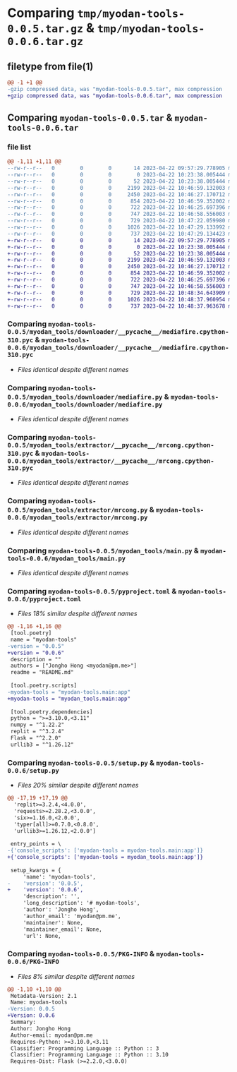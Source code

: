 # Comparing `tmp/myodan-tools-0.0.5.tar.gz` & `tmp/myodan-tools-0.0.6.tar.gz`

## filetype from file(1)

```diff
@@ -1 +1 @@
-gzip compressed data, was "myodan-tools-0.0.5.tar", max compression
+gzip compressed data, was "myodan-tools-0.0.6.tar", max compression
```

## Comparing `myodan-tools-0.0.5.tar` & `myodan-tools-0.0.6.tar`

### file list

```diff
@@ -1,11 +1,11 @@
--rw-r--r--   0        0        0       14 2023-04-22 09:57:29.778905 myodan-tools-0.0.5/README.md
--rw-r--r--   0        0        0        0 2023-04-22 10:23:38.005444 myodan-tools-0.0.5/myodan_tools/__init__.py
--rw-r--r--   0        0        0       52 2023-04-22 10:23:38.005444 myodan-tools-0.0.5/myodan_tools/__main__.py
--rw-r--r--   0        0        0     2199 2023-04-22 10:46:59.132003 myodan-tools-0.0.5/myodan_tools/downloader/__pycache__/mediafire.cpython-310.pyc
--rw-r--r--   0        0        0     2450 2023-04-22 10:46:27.170712 myodan-tools-0.0.5/myodan_tools/downloader/mediafire.py
--rw-r--r--   0        0        0      854 2023-04-22 10:46:59.352002 myodan-tools-0.0.5/myodan_tools/extractor/__pycache__/mrcong.cpython-310.pyc
--rw-r--r--   0        0        0      722 2023-04-22 10:46:25.697396 myodan-tools-0.0.5/myodan_tools/extractor/mrcong.py
--rw-r--r--   0        0        0      747 2023-04-22 10:46:58.556003 myodan-tools-0.0.5/myodan_tools/main.py
--rw-r--r--   0        0        0      729 2023-04-22 10:47:22.059980 myodan-tools-0.0.5/pyproject.toml
--rw-r--r--   0        0        0     1026 2023-04-22 10:47:29.133992 myodan-tools-0.0.5/setup.py
--rw-r--r--   0        0        0      737 2023-04-22 10:47:29.134423 myodan-tools-0.0.5/PKG-INFO
+-rw-r--r--   0        0        0       14 2023-04-22 09:57:29.778905 myodan-tools-0.0.6/README.md
+-rw-r--r--   0        0        0        0 2023-04-22 10:23:38.005444 myodan-tools-0.0.6/myodan_tools/__init__.py
+-rw-r--r--   0        0        0       52 2023-04-22 10:23:38.005444 myodan-tools-0.0.6/myodan_tools/__main__.py
+-rw-r--r--   0        0        0     2199 2023-04-22 10:46:59.132003 myodan-tools-0.0.6/myodan_tools/downloader/__pycache__/mediafire.cpython-310.pyc
+-rw-r--r--   0        0        0     2450 2023-04-22 10:46:27.170712 myodan-tools-0.0.6/myodan_tools/downloader/mediafire.py
+-rw-r--r--   0        0        0      854 2023-04-22 10:46:59.352002 myodan-tools-0.0.6/myodan_tools/extractor/__pycache__/mrcong.cpython-310.pyc
+-rw-r--r--   0        0        0      722 2023-04-22 10:46:25.697396 myodan-tools-0.0.6/myodan_tools/extractor/mrcong.py
+-rw-r--r--   0        0        0      747 2023-04-22 10:46:58.556003 myodan-tools-0.0.6/myodan_tools/main.py
+-rw-r--r--   0        0        0      729 2023-04-22 10:48:34.643909 myodan-tools-0.0.6/pyproject.toml
+-rw-r--r--   0        0        0     1026 2023-04-22 10:48:37.960954 myodan-tools-0.0.6/setup.py
+-rw-r--r--   0        0        0      737 2023-04-22 10:48:37.963678 myodan-tools-0.0.6/PKG-INFO
```

### Comparing `myodan-tools-0.0.5/myodan_tools/downloader/__pycache__/mediafire.cpython-310.pyc` & `myodan-tools-0.0.6/myodan_tools/downloader/__pycache__/mediafire.cpython-310.pyc`

 * *Files identical despite different names*

### Comparing `myodan-tools-0.0.5/myodan_tools/downloader/mediafire.py` & `myodan-tools-0.0.6/myodan_tools/downloader/mediafire.py`

 * *Files identical despite different names*

### Comparing `myodan-tools-0.0.5/myodan_tools/extractor/__pycache__/mrcong.cpython-310.pyc` & `myodan-tools-0.0.6/myodan_tools/extractor/__pycache__/mrcong.cpython-310.pyc`

 * *Files identical despite different names*

### Comparing `myodan-tools-0.0.5/myodan_tools/extractor/mrcong.py` & `myodan-tools-0.0.6/myodan_tools/extractor/mrcong.py`

 * *Files identical despite different names*

### Comparing `myodan-tools-0.0.5/myodan_tools/main.py` & `myodan-tools-0.0.6/myodan_tools/main.py`

 * *Files identical despite different names*

### Comparing `myodan-tools-0.0.5/pyproject.toml` & `myodan-tools-0.0.6/pyproject.toml`

 * *Files 18% similar despite different names*

```diff
@@ -1,16 +1,16 @@
 [tool.poetry]
 name = "myodan-tools"
-version = "0.0.5"
+version = "0.0.6"
 description = ""
 authors = ["Jongho Hong <myodan@pm.me>"]
 readme = "README.md"
 
 [tool.poetry.scripts]
-myodan-tools = "myodan-tools.main:app"
+myodan-tools = "myodan_tools.main:app"
 
 [tool.poetry.dependencies]
 python = ">=3.10.0,<3.11"
 numpy = "^1.22.2"
 replit = "^3.2.4"
 Flask = "^2.2.0"
 urllib3 = "^1.26.12"
```

### Comparing `myodan-tools-0.0.5/setup.py` & `myodan-tools-0.0.6/setup.py`

 * *Files 20% similar despite different names*

```diff
@@ -17,19 +17,19 @@
  'replit>=3.2.4,<4.0.0',
  'requests>=2.28.2,<3.0.0',
  'six>=1.16.0,<2.0.0',
  'typer[all]>=0.7.0,<0.8.0',
  'urllib3>=1.26.12,<2.0.0']
 
 entry_points = \
-{'console_scripts': ['myodan-tools = myodan-tools.main:app']}
+{'console_scripts': ['myodan-tools = myodan_tools.main:app']}
 
 setup_kwargs = {
     'name': 'myodan-tools',
-    'version': '0.0.5',
+    'version': '0.0.6',
     'description': '',
     'long_description': '# myodan-tools',
     'author': 'Jongho Hong',
     'author_email': 'myodan@pm.me',
     'maintainer': None,
     'maintainer_email': None,
     'url': None,
```

### Comparing `myodan-tools-0.0.5/PKG-INFO` & `myodan-tools-0.0.6/PKG-INFO`

 * *Files 8% similar despite different names*

```diff
@@ -1,10 +1,10 @@
 Metadata-Version: 2.1
 Name: myodan-tools
-Version: 0.0.5
+Version: 0.0.6
 Summary: 
 Author: Jongho Hong
 Author-email: myodan@pm.me
 Requires-Python: >=3.10.0,<3.11
 Classifier: Programming Language :: Python :: 3
 Classifier: Programming Language :: Python :: 3.10
 Requires-Dist: Flask (>=2.2.0,<3.0.0)
```

